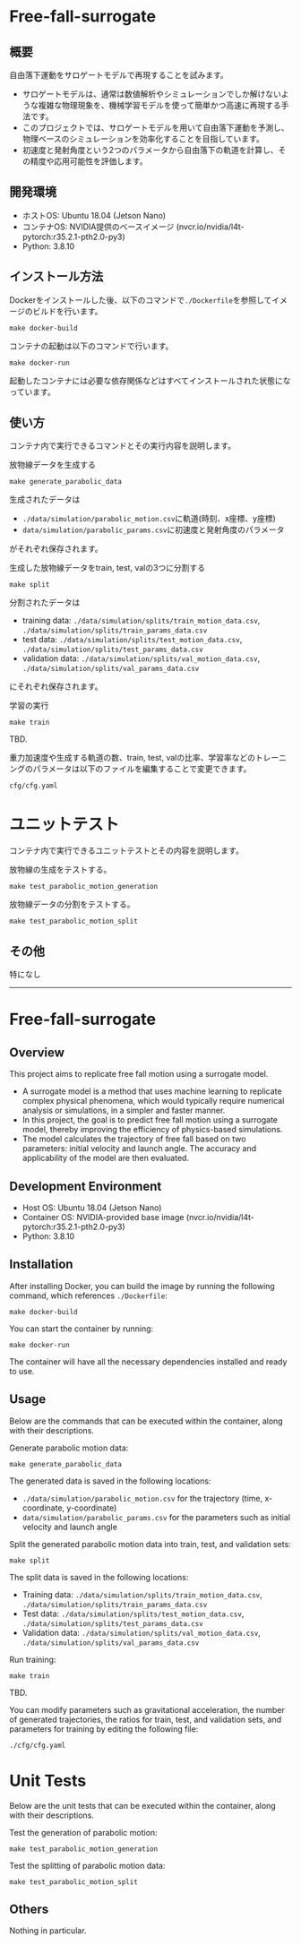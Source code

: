 # Free-fall-surrogate

## 概要
自由落下運動をサロゲートモデルで再現することを試みます。
- サロゲートモデルは、通常は数値解析やシミュレーションでしか解けないような複雑な物理現象を、機械学習モデルを使って簡単かつ高速に再現する手法です。
- このプロジェクトでは、サロゲートモデルを用いて自由落下運動を予測し、物理ベースのシミュレーションを効率化することを目指しています。
- 初速度と発射角度という2つのパラメータから自由落下の軌道を計算し、その精度や応用可能性を評価します。

## 開発環境
- ホストOS: Ubuntu 18.04 (Jetson Nano)
- コンテナOS: NVIDIA提供のベースイメージ (nvcr.io/nvidia/l4t-pytorch:r35.2.1-pth2.0-py3)
- Python: 3.8.10

## インストール方法
Dockerをインストールした後、以下のコマンドで`./Dockerfile`を参照してイメージのビルドを行います。
```
make docker-build
```
コンテナの起動は以下のコマンドで行います。
```
make docker-run
```
起動したコンテナには必要な依存関係などはすべてインストールされた状態になっています。

## 使い方
コンテナ内で実行できるコマンドとその実行内容を説明します。

放物線データを生成する
```
make generate_parabolic_data
```
生成されたデータは
- `./data/simulation/parabolic_motion.csv`に軌道(時刻、x座標、y座標)
- `data/simulation/parabolic_params.csv`に初速度と発射角度のパラメータ

がそれぞれ保存されます。

生成した放物線データをtrain, test, valの3つに分割する
```
make split
```
分割されたデータは
- training data: `./data/simulation/splits/train_motion_data.csv`, `./data/simulation/splits/train_params_data.csv`
- test data: `./data/simulation/splits/test_motion_data.csv`, `./data/simulation/splits/test_params_data.csv`
- validation data: `./data/simulation/splits/val_motion_data.csv`, `./data/simulation/splits/val_params_data.csv`

にそれぞれ保存されます。

学習の実行
```
make train
```
TBD.

重力加速度や生成する軌道の数、train, test, valの比率、学習率などのトレーニングのパラメータは以下のファイルを編集することで変更できます。
```
cfg/cfg.yaml
```

# ユニットテスト
コンテナ内で実行できるユニットテストとその内容を説明します。

放物線の生成をテストする。
```
make test_parabolic_motion_generation
```

放物線データの分割をテストする。
```
make test_parabolic_motion_split
```

## その他
特になし

_____

# Free-fall-surrogate

## Overview
This project aims to replicate free fall motion using a surrogate model.
- A surrogate model is a method that uses machine learning to replicate complex physical phenomena, which would typically require numerical analysis or simulations, in a simpler and faster manner.
- In this project, the goal is to predict free fall motion using a surrogate model, thereby improving the efficiency of physics-based simulations.
- The model calculates the trajectory of free fall based on two parameters: initial velocity and launch angle. The accuracy and applicability of the model are then evaluated.

## Development Environment
- Host OS: Ubuntu 18.04 (Jetson Nano)
- Container OS: NVIDIA-provided base image (nvcr.io/nvidia/l4t-pytorch:r35.2.1-pth2.0-py3)
- Python: 3.8.10

## Installation
After installing Docker, you can build the image by running the following command, which references `./Dockerfile`:

```
make docker-build
```

You can start the container by running:
```
make docker-run
```

The container will have all the necessary dependencies installed and ready to use.

## Usage
Below are the commands that can be executed within the container, along with their descriptions.

Generate parabolic motion data:
```
make generate_parabolic_data
```

The generated data is saved in the following locations:
- `./data/simulation/parabolic_motion.csv` for the trajectory (time, x-coordinate, y-coordinate)
- `data/simulation/parabolic_params.csv` for the parameters such as initial velocity and launch angle

Split the generated parabolic motion data into train, test, and validation sets:
```
make split
```

The split data is saved in the following locations:
- Training data: `./data/simulation/splits/train_motion_data.csv`, `./data/simulation/splits/train_params_data.csv`
- Test data: `./data/simulation/splits/test_motion_data.csv`, `./data/simulation/splits/test_params_data.csv`
- Validation data: `./data/simulation/splits/val_motion_data.csv`, `./data/simulation/splits/val_params_data.csv`

Run training:
```
make train
```
TBD.

You can modify parameters such as gravitational acceleration, the number of generated trajectories, the ratios for train, test, and validation sets, and parameters for training by editing the following file:
```
./cfg/cfg.yaml
```

# Unit Tests
Below are the unit tests that can be executed within the container, along with their descriptions.

Test the generation of parabolic motion:
```
make test_parabolic_motion_generation
```

Test the splitting of parabolic motion data:
```
make test_parabolic_motion_split
```

## Others
Nothing in particular.
